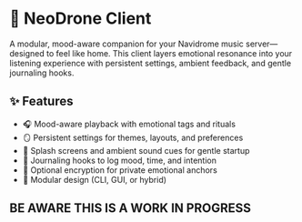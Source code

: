 # 🎵 NeoDrone Client

A modular, mood-aware companion for your Navidrome music server—designed to feel like home. This client layers emotional resonance into your listening experience with persistent settings, ambient feedback, and gentle journaling hooks.

## ✨ Features

- 🎧 Mood-aware playback with emotional tags and rituals
- 🪞 Persistent settings for themes, layouts, and preferences
- 🌈 Splash screens and ambient sound cues for gentle startup
- 📓 Journaling hooks to log mood, time, and intention
- 🔐 Optional encryption for private emotional anchors
- 🧩 Modular design (CLI, GUI, or hybrid)

## BE AWARE THIS IS A WORK IN PROGRESS
